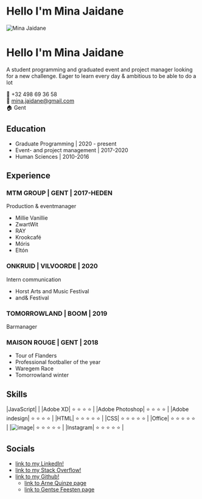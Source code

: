 


# Hello I'm Mina Jaidane 
![Mina Jaidane]()


# Hello I'm Mina Jaidane 
A student programming and graduated event and project manager looking for a new challenge. Eager to learn every day & ambitious to be able to do a lot
 
:calling: +32 498 69 36 58   
:email: mina.jaidane@gmail.com   
:house: Gent 

## Education

- Graduate Programming | 2020 - present
- Event- and project management | 2017-2020
- Human Sciences | 2010-2016


## Experience

### MTM GROUP | GENT | 2017-HEDEN
Production & eventmanager

- Millie Vanillie
- ZwartWit
- RAY
- Krookcafé
- Móris
- Eltón

### ONKRUID | VILVOORDE | 2020
Intern communication

- Horst Arts and Music Festival
- and& Festival

### TOMORROWLAND | BOOM | 2019
Barmanager

### MAISON ROUGE | GENT | 2018

- Tour of Flanders
- Professional footballer of the year
- Waregem Race
- Tomorrowland winter

## Skills


|JavaScript| |
|Adobe XD| :star: :star: :star: :star: |
|Adobe Photoshop| :star: :star: :star: :star: |
|Adobe indesign| :star: :star: :star: :star: |
|HTML| :star: :star: :star: :star: :star: |
|CSS| :star: :star: :star: :star: :star: |
|Office| :star: :star: :star: :star: :star: |
|![image](https://user-images.githubusercontent.com/71324864/115154531-953a9c80-a07b-11eb-84ac-a52eb57db1e9.png)| :star: :star: :star: :star: :star: |
|Instagram| :star: :star: :star: :star: :star: |


## Socials 
-  [link to my LinkedIn!](https://www.linkedin.com/in/mina-jaidane-52069714a/) 
-  [link to my Stack Overflow!](https://stackoverflow.com/users/15196769/mina-jaidane) 
-  [link to my Github!](https://github.com/pgm-minajaid) 
    - [link to Arne Quinze page](https://pgmgent-2021-atwork1.github.io/atwork-1_project_3-pgm-minajaid/)
    - [link to Gentse Feesten page](https://pgmgent-2021-atwork1.github.io/atwork-1_project_2-pgm-minajaid/)




